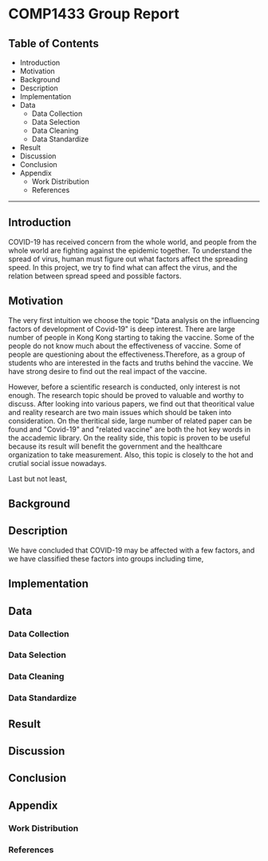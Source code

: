 # COMP1433 Group Report
## Table of Contents
- Introduction
- Motivation
- Background
- Description
- Implementation
- Data
    - Data Collection
    - Data Selection
    - Data Cleaning
    - Data Standardize
- Result
- Discussion
- Conclusion
- Appendix
    - Work Distribution
    - References

---

## Introduction
COVID-19 has received concern from the whole world, and people from the whole world are fighting against the epidemic together. To understand the spread of virus, human must figure out what factors affect the spreading speed. In this project, we try to find what can affect the virus, and the relation between spread speed and possible factors.
## Motivation
The very first intuition we choose the topic "Data analysis on the influencing factors of development of Covid-19" is deep interest. There are large number of people in Kong Kong starting to taking the vaccine. Some of the people do not know much about the effectiveness of vaccine. Some of people are questioning about the effectiveness.Therefore, as a group of students who are interested in the facts and truths behind the vaccine. We have strong desire to find out the real impact of the vaccine.

However, before a scientific research is conducted, only interest is not enough. The research topic should be proved to valuable and worthy to discuss. After looking into various papers, we find out that theoritical value and reality research are two main issues which should be taken into consideration. On the theritical side, large number of related paper can be found and "Covid-19" and "related vaccine" are both the hot key words in the accademic library. On the reality side, this topic is proven to be useful because its result will benefit the government and the healthcare organization to take measurement. Also, this topic is closely to the hot and crutial social issue nowadays. 

Last but not least, 
## Background
## Description
We have concluded that COVID-19 may be affected with a few factors, and we have classified these factors into groups including time, 
## Implementation
## Data
### Data Collection
### Data Selection
### Data Cleaning
### Data Standardize
## Result
## Discussion
## Conclusion
## Appendix
### Work Distribution
### References
